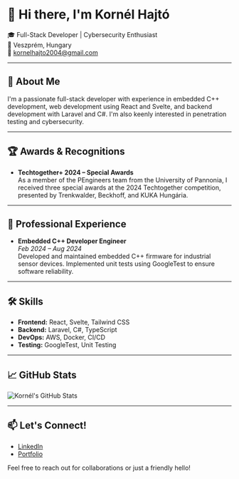 # 👋 Hi there, I'm Kornél Hajtó

🎓 Full-Stack Developer | Cybersecurity Enthusiast  
📍 Veszprém, Hungary  
📧 [kornelhajto2004@gmail.com](mailto:kornelhajto2004@gmail.com)

---

## 🧠 About Me

I'm a passionate full-stack developer with experience in embedded C++ development, web development using React and Svelte, and backend development with Laravel and C#. I'm also keenly interested in penetration testing and cybersecurity.

---

## 🏆 Awards & Recognitions

- **Techtogether+ 2024 – Special Awards**  
  As a member of the PEngineers team from the University of Pannonia, I received three special awards at the 2024 Techtogether competition, presented by Trenkwalder, Beckhoff, and KUKA Hungária.

---

## 💼 Professional Experience

- **Embedded C++ Developer Engineer**  
  *Feb 2024 – Aug 2024*  
  Developed and maintained embedded C++ firmware for industrial sensor devices. Implemented unit tests using GoogleTest to ensure software reliability.

---

## 🛠️ Skills

- **Frontend:** React, Svelte, Tailwind CSS  
- **Backend:** Laravel, C#, TypeScript  
- **DevOps:** AWS, Docker, CI/CD  
- **Testing:** GoogleTest, Unit Testing

---

## 📈 GitHub Stats

![Kornél's GitHub Stats](https://github-readme-stats.vercel.app/api?username=KornelHajto&show_icons=true&theme=default)

---

## 📫 Let's Connect!

- [LinkedIn](https://www.linkedin.com/in/yourprofile)
- [Portfolio](https://yourportfolio.com)

Feel free to reach out for collaborations or just a friendly hello!
